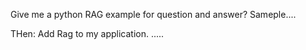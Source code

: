 Give me a python RAG example for question and answer?
Sameple....

THen:
Add Rag to my application.
.....